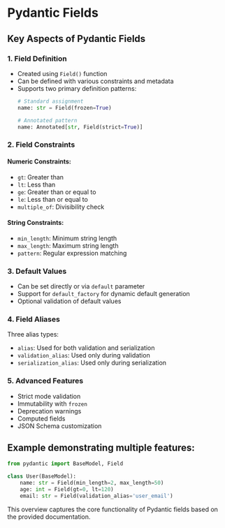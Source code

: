 # Pydantic Fields

## Key Aspects of Pydantic Fields

### 1. Field Definition
- Created using `Field()` function
- Can be defined with various constraints and metadata
- Supports two primary definition patterns:
  ```python
  # Standard assignment
  name: str = Field(frozen=True)
  
  # Annotated pattern
  name: Annotated[str, Field(strict=True)]
  ```

### 2. Field Constraints

#### Numeric Constraints:
- `gt`: Greater than
- `lt`: Less than
- `ge`: Greater than or equal to
- `le`: Less than or equal to
- `multiple_of`: Divisibility check

#### String Constraints:
- `min_length`: Minimum string length
- `max_length`: Maximum string length
- `pattern`: Regular expression matching

### 3. Default Values
- Can be set directly or via `default` parameter
- Support for `default_factory` for dynamic default generation
- Optional validation of default values

### 4. Field Aliases
Three alias types:
- `alias`: Used for both validation and serialization
- `validation_alias`: Used only during validation
- `serialization_alias`: Used only during serialization

### 5. Advanced Features
- Strict mode validation
- Immutability with `frozen`
- Deprecation warnings
- Computed fields
- JSON Schema customization

## Example demonstrating multiple features:
```python
from pydantic import BaseModel, Field

class User(BaseModel):
    name: str = Field(min_length=2, max_length=50)
    age: int = Field(gt=0, lt=120)
    email: str = Field(validation_alias='user_email')
```

This overview captures the core functionality of Pydantic fields based on the provided documentation.